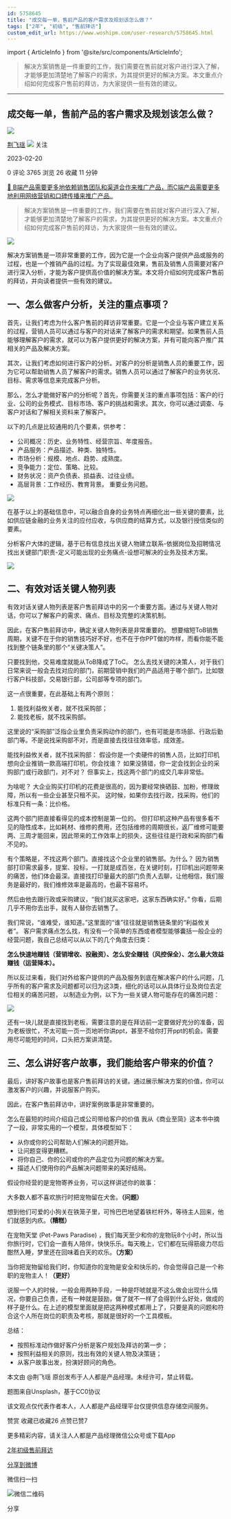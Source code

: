 ```yaml
---
id: 5758645
title: "成交每一单，售前产品的客户需求及规划该怎么做？"
tags: ["2年", "初级", "售前拜访"]
custom_edit_url: https://www.woshipm.com/user-research/5758645.html
---
```

import { ArticleInfo } from '@site/src/components/ArticleInfo';

<ArticleInfo
    author="荆飞瑶"
    authorLink="https://www.woshipm.com/u/120877"
    published="2023-02-20"
    views={3765}
    comments={0}
    collects={26}
/>

> 解决方案销售是一件重要的工作，我们需要在售前就对客户进行深入了解，才能够更加清楚地了解客户的需求，为其提供更好的解决方案。本文重点介绍如何完成客户售前的拜访，为大家提供一些有效的建议。

---

## 成交每一单，售前产品的客户需求及规划该怎么做？

[![](https://image.woshipm.com/wp-files/2022/01/GgDnEtnhHEdmHQTG0cnE.jpg!/both/72x72)](https://www.woshipm.com/u/120877)

[荆飞瑶](https://www.woshipm.com/u/120877) ![](https://static.woshipm.com/tag/1101_1@2x.png) 关注

2023-02-20

0 评论 3765 浏览 26 收藏 11 分钟

[🔗 B端产品需要更多地依赖销售团队和渠道合作来推广产品，而C端产品需要更多地利用网络营销和口碑传播来推广产品..](https://ke.qidianla.com/courses/bcpm)

> 解决方案销售是一件重要的工作，我们需要在售前就对客户进行深入了解，才能够更加清楚地了解客户的需求，为其提供更好的解决方案。本文重点介绍如何完成客户售前的拜访，为大家提供一些有效的建议。

![](https://image.woshipm.com/wp-files/2023/02/02SQw2mA8Etb2iHdKMWo.jpg)

解决方案销售是一项非常重要的工作，因为它是一个企业向客户提供产品或服务的过程，也是一个推销产品的过程。为了实现最佳效果，售前及销售人员需要对客户进行深入分析，才能为客户提供高价值的解决方案。本文将介绍如何完成客户售前的拜访，并向读者提供一些有效的建议。

## 一、怎么做客户分析，关注的重点事项？

首先，让我们考虑为什么客户售前的拜访非常重要。它是一个企业与客户建立关系的过程，营销人员可以通过与客户的对话来了解客户的需求和期望。如果售前人员能够理解客户的需求，就可以为客户提供更好的解决方案，并有可能向客户推广其相关的产品及解决方案。

其次，让我们考虑如何进行客户的分析。对客户的分析是销售人员的重要工作，因为它可以帮助销售人员了解客户的需求。销售人员可以通过了解客户的业务状况、目标、需求等信息来完成客户分析。

那么，怎么才能做好客户的分析呢？首先，你需要关注的重点事项包括：客户的行业、公司的业务模式、目标市场、客户的挑战和需求。其次，你可以通过调查、与客户对话和了解相关资料来了解客户。

以下的几点是比较通用的几个要素，供参考：

*   公司概况：历史、业务特性、经营宗旨、年度报告。
*   产品服务：产品描述、种类、独特性。
*   市场分析：规模、地点、趋势、成熟度。
*   竞争能力：定位、策略、比较。
*   财务状况：资产负债表、损益表、过往业绩。
*   高层背景：工作经历、教育背景。 重要业务问题。

![](https://image.woshipm.com/wp-files/2023/02/CfZQGjGkaeoWnFosQRYX.png)

在基于以上的基础信息中，可以融合自身的业务特点再细化出一些关键的要素，比如供应链金融的业务关注的应付应收，与供应商的结算方式，以及银行授信类似的要素。

分析客户大体的逻辑，基于已有信息找出关键人物建立联系-依据岗位及招聘情况找出关键部门职责-定义可能出现的业务痛点-设想可解决的业务及技术方案。

![](https://image.woshipm.com/wp-files/2023/02/mE0Q890dScYj5dOQbvDN.png)

## 二、有效对话关键人物列表

有效对话关键人物列表是客户售前拜访中的另一个重要方面。通过与关键人物对话，你可以了解客户的需求、痛点、目标及完整的决策机制。

因此，在客户售前拜访中，确定关键人物列表是非常重要的。 想要缩短ToB销售周期，关键不在于你的销售技巧好不好，也不在于你PPT做的咋样，而看你能不能找到整个链条里的那个“关键决策人”。

只要找到他，交易难度就能从ToB降成了ToC。 怎么去找关键的决策人，对于我们日常来说一般会去找对应的部门，前期营销中我们的产品适用于哪个部门，比如银行客户科技部，交易银行部，公司部等专项的部门。

这一点很重要，在此基础上有两个原则：

1.  能找利益攸关者，就不找采购部；
2.  能找老板，就不找采购部。

这里说的“采购部”泛指企业里负责采购动作的部门，也有可能是市场部、行政后勤部门等。不是说找采购部不对，而是直接去找往往效率低，成效差。

能找利益攸关者，就不找采购部： 假设你是一个卖硬件的销售人员，比如打印机 想向企业推销一款高端打印机，你会找谁？ 如果没猜错，你一定会找到企业的采购部门或行政部门，对不对？ 但事实上，找这两个部门的成交几率非常低。

为啥呢？ 大企业购买打印机的花费是很高的，因为要经常换硒鼓、加粉，修理故障，所以有一些企业甚至只租不买。 这时候，如果你去找行政，找采购，他们的标准只有一条：比价格。

这两个部门把直接看得见的成本控制是第一位的。 但打印机这种产品有很多看不见的隐性成本，比如耗材、维修的费用，还包括维修的周期很长，返厂维修可能要两、三周才能回来，因此带来的工作效率上的损失，这些往往是行政和采购部门看不见的。

有个策略是，不找这两个部门。直接找这个企业里的销售部。为什么？ 因为销售部打印需求最多，提案、投标，一打就是成百张，在关键时刻，打印机出问题带来的痛苦，他们体会最深。直接找打印量最大的部门负责人去聊，让他相信，我们服务是最好的，我们维修效率是最高的，也最不容易坏。

然后由他去跟行政或采购建议，“我们就买这家吧，这家东西确实好。” 你看，后期几乎不用你去出手，就有人替你去销售了。

我们常说，“谁难受，谁知道。”这里面的“谁”往往就是销售链条里的“利益攸关者”。 客户需求痛点怎么找，有没有一个简单的东西或者模型能够囊括一般企业的经营问题，我自己总结可以从以下的几个角度去归类：

**怎么快速地赚钱（营销增收、投融资）、怎么安全赚钱（风控保全）、怎么最大效益赚钱（运营降本）。**

所以反过来看，我们对外给客户提供的产品及服务到底在解决客户的什么问题，几乎所有的客户需求及问题都可以归为这3类，细化的话可以从具体行业及岗位去定位相关的痛苦问题， 以制造业为例，以下为一些关键人物可能存在的痛苦问题：

![](https://image.woshipm.com/wp-files/2023/02/HadNmQ2EV7XGb4iBDb9d.png)

还有一块儿就是直接找到老板，需要注意的是在拜访前一定要做好充分的准备，因为老板很忙，不太可能一页一页地听你讲ppt，甚至不给你打开ppt的机会。需要用尽可能短的时间，口头把方案讲清楚。

## 三、怎么讲好客户故事，我们能给客户带来的价值？

最后，讲好客户故事也是客户售前拜访的关键。通过展示解决方案的价值，你可以激发客户的兴趣，并说服客户购买。

因此，在客户售前拜访中，讲好案例故事是非常重要的。

怎么在最短的时间介绍自己或公司带给客户的价值 我从《商业至简》这本书中摘了一段，非常实用的一个模型，具体模型如下：

*   从你或你的公司帮助人们解决的问题开始。
*   让问题变得更糟糕。
*   将你自己、你的公司或你的产品定位为问题的解决方案。
*   描述人们使用你的产品解决问题带来的美好结局。

假设你经营的是宠物寄养业务，可以这样讲述你的故事：

大多数人都不喜欢旅行时把宠物留在犬舍。**（问题）**

想到他们可爱的小狗关在铁笼子里，可怜巴巴地望着铁栏杆外，等待主人回来，他们就感到内疚。**（糟糕）**

在宠物天堂 (Pet-Paws Paradise) ，我们每天至少和你的宠物玩8个小时，所以当你旅行时，它们会一直有人陪伴，快快乐乐。每天晚上，它们都在玩得筋疲力尽后酣然入睡，梦里还在回味着白天的欢乐。**（方案）**

当你把宠物留给我们时，你知道你的宠物是安全和快乐的，你会觉得自己是一个称职的宠物主人！**（更好）**

说服一个人的时候，一般会用两种手段，一种是吓唬就是不这么做会出现什么情况，你要自己负责，还有一种就是鼓励，做了就不一样了会得到什么好处，做成的样子是什么。在上述的模型里面就是把这两种模式都用上了，只要是真的问题和符合这个人所在岗位的职责及考核，那就是很好的一个工具模板。

总结：

*   按照标准动作做好客户分析是客户规划及拜访的第一步；
*   按照利益相关的原则，找出有效的关键人物及决策链；
*   从客户故事出发，扮演好顾问的角色。

本文由 @荆飞瑶 原创发布于人人都是产品经理。未经许可，禁止转载。

题图来自Unsplash，基于CC0协议

该文观点仅代表作者本人，人人都是产品经理平台仅提供信息存储空间服务。

赞赏 收藏已收藏26 点赞已赞7

更多精彩内容，请关注人人都是产品经理微信公众号或下载App

[2年](https://www.woshipm.com/tag/2%e5%b9%b4)[初级](https://www.woshipm.com/tag/%e5%88%9d%e7%ba%a7)[售前拜访](https://www.woshipm.com/tag/%e5%94%ae%e5%89%8d%e6%8b%9c%e8%ae%bf)

[分享到微博](https://service.weibo.com/share/share.php?appkey=2775287854&title=成交每一单，售前产品的客户需求及规划该怎么做？&url=https://www.woshipm.com/user-research/5758645.html&pic=https://image.woshipm.com/wp-files/2023/02/02SQw2mA8Etb2iHdKMWo.jpg)

微信扫一扫

![微信二维码](https://api.pwmqr.com/qrcode/create/?url=https://www.woshipm.com/user-research/5758645.html)

分享